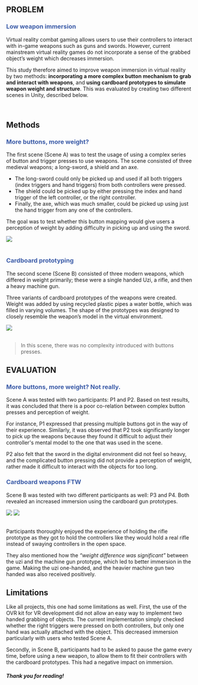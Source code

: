 <h2 class="sub-heading"> PROBLEM </h2>
<h3 style="color:#3C5CA8;"> Low weapon immersion </h3>

Virtual reality combat gaming allows users to use their controllers to interact with
in-game weapons such as guns and swords. However, current mainstream virtual
reality games do not incorporate a sense of the grabbed object’s weight which
decreases immersion.

This study therefore aimed to improve
weapon immersion in virtual reality by two methods: **incorporating a more complex
button mechanism to grab and interact with weapons**, and **using cardboard
prototypes to simulate weapon weight and structure**. This was evaluated by creating two different scenes in Unity, described below.

<br>
<h2 class="sub-heading"> Methods </h2>
<h3 style="color:#3C5CA8;"> More buttons, more weight? </h3>

The first scene (Scene A) was to test the usage of using a complex series of button
and trigger presses to use weapons. The scene consisted of three medieval weapons;
a long-sword, a shield and an axe.

- The long-sword could only be picked up and used
  if all both triggers (index triggers and hand triggers) from both controllers were
  pressed.
- The shield could be picked up by either pressing the index and hand trigger of the left
  controller, or the right controller.
- Finally, the axe, which was much smaller, could be
  picked up using just the hand trigger from any one of the controllers.

The goal was to test whether this button mapping would give users a
perception of weight by adding difficulty in picking up and using the sword.

<div class="flex justify-center w-full">
<img loading="lazy"  class="w-full" src="/info/works/vr-fps/vr-1.png" />
</div>
<br>

<h3 style="color:#3C5CA8;"> Cardboard prototyping </h3>

The second scene (Scene B) consisted of three modern weapons, which differed in
weight primarily; these were a single handed Uzi, a rifle, and then a heavy machine
gun.

Three variants of cardboard prototypes of the weapons were
created. Weight was added by using recycled plastic pipes a water
bottle, which was filled in varying volumes. The shape of the prototypes was designed to closely resemble the weapon’s model in the virtual environment.

<div class="flex justify-center w-full">
<img loading="lazy"  class="w-full" src="/info/works/vr-fps/vr-2.png" />
</div>
<br>

> In this scene, there was no complexity introduced with buttons presses.

<h2 class="sub-heading"> EVALUATION </h2>
<h3 style="color:#3C5CA8;"> More buttons, more weight? Not really. </h3>

Scene A was tested with two participants: P1 and P2. Based on test results, it was concluded that there is a poor co-relation between complex button presses and perception of weight.

For instance, P1 expressed that pressing multiple buttons got in the
way of their experience. Similarly, it was observed that P2 took significantly longer to pick up the
weapons because they found it difficult to adjust their controller's mental model to the one that was used in the scene.

P2 also felt that the sword in the digital environment did not feel so heavy, and the complicated
button pressing did not provide a perception of weight, rather made it difficult to interact with the objects for too long.

<h3 style="color:#3C5CA8;"> Cardboard weapons FTW </h3>

Scene B was tested with two different participants as well: P3 and P4. Both revealed an increased immersion using the cardboard gun prototypes.

<div class="flex flex-col justify-center w-full">
<img loading="lazy" class="w-full" src="/info/works/vr-fps/vr-3.png" />
<img loading="lazy" class="w-3/4 mt-2" src="/info/works/vr-fps/vr-4.png" />
</div>
<br>

Participants thoroughly enjoyed the experience of holding the rifle prototype as they got to
hold the controllers like they would hold a real rifle instead of swaying controllers
in the open space.

They also mentioned how the _“weight
difference was significant”_ between the uzi and the machine gun prototype, which led to better immersion in the game. Making the uzi one-handed, and the heavier machine gun two handed was also received positively.

<h2 class="sub-heading"> Limitations </h2>

Like all projects, this one had some limitations as well. First, the
use of the OVR kit for VR development did not allow an easy way to implement two
handed grabbing of objects. The current implementation simply checked whether
the right triggers were pressed on both controllers, but only one hand was actually
attached with the object. This decreased immersion particularly with users who
tested Scene A.

Secondly, in Scene B, participants had to be asked to pause the
game every time, before using a new weapon, to allow them to fit their controllers
with the cardboard prototypes. This had a negative impact on immersion.

<h5 class="flex justify-center"> Thank you for reading! </h5>
